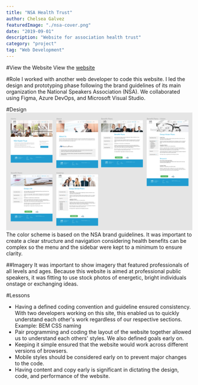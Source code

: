 ```yaml
---
title: "NSA Health Trust"
author: Chelsea Galvez
featuredImage: "./nsa-cover.png"
date: "2019-09-01"
description: "Website for association health trust"
category: "project"
tag: "Web Development"
---
```


#View the Website 
View the [website](http://nsahealthtrust.com)

#Role 
I worked with another web developer to code this website. I led the design and prototyping phase following the brand guidelines
of its main organization the National Speakers Association (NSA). We collaborated using Figma, Azure DevOps, and Microsoft Visual Studio.

#Design
![design-phase](./nsa-1.PNG)
The color scheme is based on the NSA brand guidelines. 
It was important to create a clear structure and navigation considering health benefits can be complex so the menu and the sidebar
were kept to a minimum to ensure clarity. 

##Imagery 
It was important to show imagery that featured professionals of all levels and ages.
Because this website is aimed at professional public speakers, it was fitting to use stock photos of energetic, bright individuals
onstage or exchanging ideas.

#Lessons
- Having a defined coding convention and guideline ensured consistency. With two developers working on this site, 
this enabled us to quickly understand each other's work regardless of our respective sections. Example: 
BEM CSS naming
- Pair programming and coding the layout of the website together allowed us to understand each others' styles.
We also defined goals early on. 
- Keeping it simple ensured that the website would work across different versions of browsers. 
- Mobile styles should be considered early on to prevent major changes to the code.
- Having content and copy early is significant in dictating the design, code, and performance of the website. 